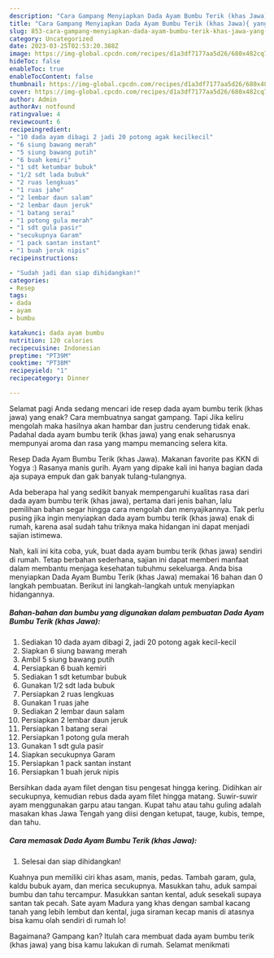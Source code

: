 ```yaml
---
description: "Cara Gampang Menyiapkan Dada Ayam Bumbu Terik (khas Jawa){ yang Menggugah Selera,  Menu Buat lebaran"
title: "Cara Gampang Menyiapkan Dada Ayam Bumbu Terik (khas Jawa){ yang Menggugah Selera,  Menu Buat lebaran"
slug: 853-cara-gampang-menyiapkan-dada-ayam-bumbu-terik-khas-jawa-yang-menggugah-selera-menu-buat-lebaran
category: Uncategorized
date: 2023-03-25T02:53:20.388Z
image: https://img-global.cpcdn.com/recipes/d1a3df7177aa5d26/680x482cq70/dada-ayam-bumbu-terik-khas-jawa-foto-resep-utama.jpg
hideToc: false
enableToc: true
enableTocContent: false
thumbnail: https://img-global.cpcdn.com/recipes/d1a3df7177aa5d26/680x482cq70/dada-ayam-bumbu-terik-khas-jawa-foto-resep-utama.jpg
cover: https://img-global.cpcdn.com/recipes/d1a3df7177aa5d26/680x482cq70/dada-ayam-bumbu-terik-khas-jawa-foto-resep-utama.jpg
author: Admin
authorAv: notfound
ratingvalue: 4
reviewcount: 6
recipeingredient:
- "10 dada ayam dibagi 2 jadi 20 potong agak kecilkecil"
- "6 siung bawang merah"
- "5 siung bawang putih"
- "6 buah kemiri"
- "1 sdt ketumbar bubuk"
- "1/2 sdt lada bubuk"
- "2 ruas lengkuas"
- "1 ruas jahe"
- "2 lembar daun salam"
- "2 lembar daun jeruk"
- "1 batang serai"
- "1 potong gula merah"
- "1 sdt gula pasir"
- "secukupnya Garam"
- "1 pack santan instant"
- "1 buah jeruk nipis"
recipeinstructions:

- "Sudah jadi dan siap dihidangkan!"
categories:
- Resep
tags:
- dada
- ayam
- bumbu

katakunci: dada ayam bumbu 
nutrition: 120 calories
recipecuisine: Indonesian
preptime: "PT39M"
cooktime: "PT38M"
recipeyield: "1"
recipecategory: Dinner

---
```



Selamat pagi Anda sedang mencari ide resep dada ayam bumbu terik (khas jawa) yang enak? Cara membuatnya sangat gampang. Tapi Jika keliru mengolah maka hasilnya akan hambar dan justru cenderung tidak enak. Padahal dada ayam bumbu terik (khas jawa) yang enak seharusnya mempunyai aroma dan rasa yang mampu memancing selera kita.


Resep Dada Ayam Bumbu Terik (khas Jawa). Makanan favorite pas KKN di Yogya :) Rasanya manis gurih. Ayam yang dipake kali ini hanya bagian dada aja supaya empuk dan gak banyak tulang-tulangnya.

Ada beberapa hal yang sedikit banyak mempengaruhi kualitas rasa dari dada ayam bumbu terik (khas jawa), pertama dari jenis bahan, lalu pemilihan bahan segar hingga cara mengolah dan menyajikannya. Tak perlu pusing jika ingin menyiapkan dada ayam bumbu terik (khas jawa) enak di rumah, karena asal sudah tahu triknya maka hidangan ini dapat menjadi sajian istimewa.


Nah, kali ini kita coba, yuk, buat dada ayam bumbu terik (khas jawa) sendiri di rumah. Tetap berbahan sederhana, sajian ini dapat memberi manfaat dalam membantu menjaga kesehatan tubuhmu sekeluarga. Anda bisa menyiapkan Dada Ayam Bumbu Terik (khas Jawa) memakai 16 bahan dan 0 langkah pembuatan. Berikut ini langkah-langkah untuk menyiapkan hidangannya.

<!--inarticleads1-->

##### Bahan-bahan dan bumbu yang digunakan dalam pembuatan Dada Ayam Bumbu Terik (khas Jawa):

1. Sediakan 10 dada ayam dibagi 2, jadi 20 potong agak kecil-kecil
1. Siapkan 6 siung bawang merah
1. Ambil 5 siung bawang putih
1. Persiapkan 6 buah kemiri
1. Sediakan 1 sdt ketumbar bubuk
1. Gunakan 1/2 sdt lada bubuk
1. Persiapkan 2 ruas lengkuas
1. Gunakan 1 ruas jahe
1. Sediakan 2 lembar daun salam
1. Persiapkan 2 lembar daun jeruk
1. Persiapkan 1 batang serai
1. Persiapkan 1 potong gula merah
1. Gunakan 1 sdt gula pasir
1. Siapkan secukupnya Garam
1. Persiapkan 1 pack santan instant
1. Persiapkan 1 buah jeruk nipis


Bersihkan dada ayam filet dengan tisu pengesat hingga kering. Didihkan air secukupnya, kemudian rebus dada ayam filet hingga matang. Suwir-suwir ayam menggunakan garpu atau tangan. Kupat tahu atau tahu guling adalah masakan khas Jawa Tengah yang diisi dengan ketupat, tauge, kubis, tempe, dan tahu. 

<!--inarticleads2-->

##### Cara memasak Dada Ayam Bumbu Terik (khas Jawa):


1. Selesai dan siap dihidangkan!

Kuahnya pun memiliki ciri khas asam, manis, pedas. Tambah garam, gula, kaldu bubuk ayam, dan merica secukupnya. Masukkan tahu, aduk sampai bumbu dan tahu tercampur. Masukkan santan kental, aduk sesekali supaya santan tak pecah. Sate ayam Madura yang khas dengan sambal kacang tanah yang lebih lembut dan kental, juga siraman kecap manis di atasnya bisa kamu olah sendiri di rumah lo! 

Bagaimana? Gampang kan? Itulah cara membuat dada ayam bumbu terik (khas jawa) yang bisa kamu lakukan di rumah. Selamat menikmati
